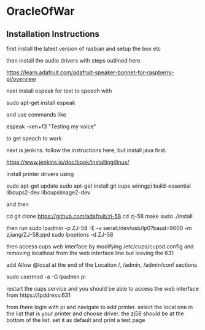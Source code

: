 # OracleOfWar
## Installation Instructions
first install the latest version of rasbian and setup the box etc

then install the audio drivers with steps outlined here

https://learn.adafruit.com/adafruit-speaker-bonnet-for-raspberry-pi/overview

next install espeak for text to speech with 

sudo apt-get install espeak 

and use commands like

espeak -ven+f3 "Testing my voice"

to get speach to work

next is jenkins. follow the instructions here, but install java first.

https://www.jenkins.io/doc/book/installing/linux/

install printer drivers using 

sudo apt-get update
sudo apt-get install git cups wiringpi build-essential libcups2-dev libcupsimage2-dev

and then

cd
git clone https://github.com/adafruit/zj-58
cd zj-58
make
sudo ./install

then run 
sudo lpadmin -p ZJ-58 -E -v serial:/dev/usb/lp0?baud=9600 -m zjiang/ZJ-58.ppd
sudo lpoptions -d ZJ-58

then access cups web interface by modifying 
/etc/cups/cupsd.config 
and removing localhost from the web interface line but leaving the 631

add 
Allow @local 
at the end of the Location /, /admin, /admin/conf sections

sudo usermod -a -G lpadmin pi



restart the cups service and you should be able to access the web interface from https://Ipddress:631

from there login with pi and navigate to add printer. select the local one in the list that is your printer and choose driver. the zj58 should be at the bottom of the list.
set it as default and print a test page

